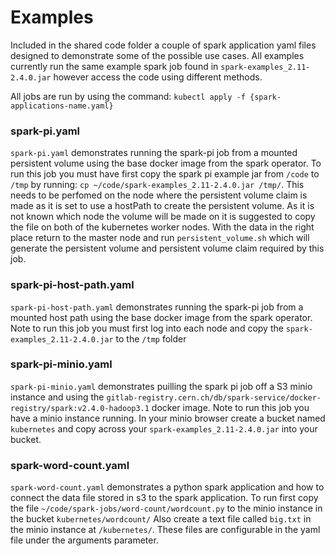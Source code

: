 # Examples

Included in the shared code folder a couple of spark application yaml files designed to demonstrate some of the possible use cases.
All examples currently run the same example spark job found in `spark-examples_2.11-2.4.0.jar` however access the code using different methods.

All jobs are run by using the command: `kubectl apply -f {spark-applications-name.yaml}`


### spark-pi.yaml
`spark-pi.yaml` demonstrates running the spark-pi job from a mounted persistent volume using the base docker image from the spark operator. 
To run this job you must have first copy the spark pi example jar from `/code` to `/tmp` by running: `cp ~/code/spark-examples_2.11-2.4.0.jar /tmp/`. This needs to be perfomed on the node where the persistent volume claim is made as it is set to use a hostPath to create the persistent volume. As it is not known which node the volume will be made on it is suggested to copy the file on both of the kubernetes worker nodes. With the data in the right place return to the master node and run `persistent_volume.sh` which will generate the persistent volume and persistent volume claim required by this job.

### spark-pi-host-path.yaml
`spark-pi-host-path.yaml` demonstrates running the spark-pi job from a mounted host path using the base docker image from the spark operator.
Note to run this job you must first log into each node and copy the `spark-examples_2.11-2.4.0.jar` to the `/tmp` folder

### spark-pi-minio.yaml
`spark-pi-minio.yaml` demonstrates puilling the spark pi job off a S3 minio instance and using the `gitlab-registry.cern.ch/db/spark-service/docker-registry/spark:v2.4.0-hadoop3.1` docker image. Note to run this job you have a minio instance running. In your minio browser create a bucket named `kubernetes` and copy across your `spark-examples_2.11-2.4.0.jar` into your bucket.


### spark-word-count.yaml
`spark-word-count.yaml` demonstrates a python spark application and how to connect the data file stored in s3 to the spark application. To run first copy the file `~/code/spark-jobs/word-count/wordcount.py` to the minio instance in the bucket `kubernetes/wordcount/` Also create a text file called `big.txt` in the minio instance at `/kubernetes/`. These files are configurable in the yaml file under the arguments parameter.

